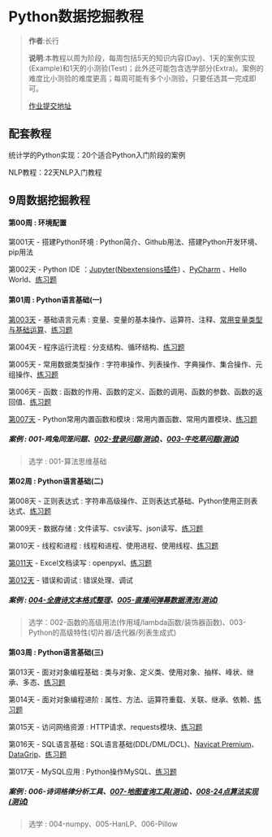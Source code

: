 # Python数据挖掘教程

> **作者**:长行
>
> **说明**:本教程以周为阶段，每周包括5天的知识内容(Day)、1天的案例实现(Example)和1天的小测验(Test)；此外还可能包含选学部分(Extra)。案例的难度比小测验的难度更高；每周可能有多个小测验，只要任选其一完成即可。
>
> [作业提交地址](https://github.com/Changxing97/Python-Data-mining-Homework)

## 配套教程

统计学的Python实现：20个适合Python入门阶段的案例

NLP教程：22天NLP入门教程

## 9周数据挖掘教程

#### 第00周 : 环境配置

第001天 - 搭建Python环境 : Python简介、Github用法、搭建Python开发环境、pip用法

第002天 - Python IDE ：[Jupyter](https://jupyter.org/install)([Nbextensions插件](https://github.com/Changxing97/Python-Data-mining-Tutorial/blob/master/Week-00/Jupyter%20Nbextensions%E6%8F%92%E4%BB%B6%E9%85%8D%E7%BD%AE%E6%96%B9%E6%B3%95.md)) 、[PyCharm](https://www.jetbrains.com/pycharm/download/#section=windows) 、Hello World、[练习题](https://github.com/Changxing97/Python-Data-mining-Tutorial/blob/master/Week-00/Exercise01-Hello%20World.md)

#### 第01周 : Python语言基础(一)

[第003天](https://github.com/Changxing97/Python-Data-mining-Tutorial/blob/master/Week-01/Day03/Day03.md) - 基础语言元素 : 变量、变量的基本操作、运算符、注释、[常用变量类型与基础运算](https://github.com/Changxing97/Python-Data-mining-Tutorial/blob/master/Week-01/Day03/%E5%B8%B8%E7%94%A8%E5%8F%98%E9%87%8F%E7%B1%BB%E5%9E%8B%E4%B8%8E%E5%9F%BA%E7%A1%80%E8%BF%90%E7%AE%97.ipynb)、[练习题](https://github.com/Changxing97/Python-Data-mining-Tutorial/blob/master/Week-01/Exercise02-%E8%AF%AD%E8%A8%80%E5%85%83%E7%B4%A0.md)

第004天 - 程序运行流程 : 分支结构、循环结构、[练习题](https://github.com/Changxing97/Python-Data-mining-Tutorial/blob/master/Week-01/Exercise03-%E7%A8%8B%E5%BA%8F%E8%BF%90%E8%A1%8C%E6%B5%81%E7%A8%8B.md)

第005天 - 常用数据类型操作 : 字符串操作、列表操作、字典操作、集合操作、元组操作、[练习题](https://github.com/Changxing97/Python-Data-mining-Tutorial/blob/master/Week-01/Exercise04-%E5%B8%B8%E7%94%A8%E6%95%B0%E6%8D%AE%E7%B1%BB%E5%9E%8B%E6%93%8D%E4%BD%9C.md)

第006天 - 函数 : 函数的作用、函数的定义、函数的调用、函数的参数、函数的返回值、[练习题](https://github.com/Changxing97/Python-Data-mining-Tutorial/blob/master/Week-01/Exercise05-%E5%87%BD%E6%95%B0.md)

[第007天](https://github.com/Changxing97/Python-Data-mining-Tutorial/blob/master/Week-01/Day07/Day07.md) - Python常用内置函数和模块 : 常用内置函数、常用内置模块、[练习题](https://github.com/Changxing97/Python-Data-mining-Tutorial/blob/master/Week-02/Exercise08-Python%E5%B8%B8%E7%94%A8%E5%86%85%E7%BD%AE%E5%87%BD%E6%95%B0%E5%92%8C%E6%A8%A1%E5%9D%97.md)

##### 案例 : 001-鸡兔同笼问题、[002-登录问题(测试)](https://github.com/Changxing97/Python-Data-mining-Tutorial/blob/master/Week-01/Test01-%E7%99%BB%E5%BD%95%E9%97%AE%E9%A2%98.md)、[003-牛吃草问题(测试)](https://github.com/Changxing97/Python-Data-mining-Tutorial/blob/master/Week-01/Test02-%E7%89%9B%E5%90%83%E8%8D%89%E9%97%AE%E9%A2%98.md)

> 选学 : 001-算法思维基础

#### 第02周 : Python语言基础(二)

第008天 - 正则表达式 : 字符串高级操作、正则表达式基础、Python使用正则表达式、[练习题](https://github.com/Changxing97/Python-Data-mining-Tutorial/blob/master/Week-02/Exercise06-%E6%AD%A3%E5%88%99%E8%A1%A8%E8%BE%BE%E5%BC%8F.md)

第009天 - 数据存储 : 文件读写、csv读写、json读写、[练习题](https://github.com/Changxing97/Python-Data-mining-Tutorial/blob/master/Week-02/Exercise07-%E6%95%B0%E6%8D%AE%E5%AD%98%E5%82%A8.md)

第010天 - 线程和进程 : 线程和进程、使用进程、使用线程、[练习题](https://github.com/Changxing97/Python-Data-mining-Tutorial/blob/master/Week-02/Exercise09-%E7%BA%BF%E7%A8%8B%E5%92%8C%E8%BF%9B%E7%A8%8B.md)

[第011天](https://github.com/Changxing97/Python-Data-mining-Tutorial/blob/master/Week-02/Day-11/Day11.md) - Excel文档读写 : openpyxl、[练习题](https://github.com/Changxing97/Python-Data-mining-Tutorial/blob/master/Week-02/Exercise10-Excel%E6%96%87%E6%A1%A3%E8%AF%BB%E5%86%99.md)

[第012天](https://github.com/ChangxingJiang/Python-Data-mining-Tutorial/blob/master/Week-02/Day-12/Day-12.md) - 错误和调试 : 错误处理、调试

##### 案例 : [004-全唐诗文本格式整理](https://github.com/Changxing97/Python-Data-mining-Tutorial/blob/master/Week-02/Example-02/案例_全唐诗文本整理.md)、[005-直播间弹幕数据清洗(测试)](https://github.com/Changxing97/Python-Data-mining-Tutorial/blob/master/Week-02/Test03-%E7%9B%B4%E6%92%AD%E9%97%B4%E5%BC%B9%E5%B9%95%E6%95%B0%E6%8D%AE%E6%B8%85%E6%B4%97.md)

> 选学：002-函数的高级用法(作用域/lambda函数/装饰器函数)、003-Python的高级特性(切片器/迭代器/列表生成式)

#### 第03周 : Python语言基础(三)

第013天 - 面对对象编程基础 : 类与对象、定义类、使用对象、抽样、峰状、继承、多态、[练习题](https://github.com/Changxing97/Python-Data-mining-Tutorial/blob/master/Week-03/Exercise11-%E9%9D%A2%E5%AF%B9%E5%AF%B9%E8%B1%A1%E7%BC%96%E7%A8%8B%E5%9F%BA%E7%A1%80.md)

第014天 - 面对对象编程进阶 : 属性、方法、运算符重载、关联、继承、依赖、[练习题](https://github.com/Changxing97/Python-Data-mining-Tutorial/blob/master/Week-03/Exercise12-%E9%9D%A2%E5%AF%B9%E5%AF%B9%E8%B1%A1%E7%BC%96%E7%A8%8B%E8%BF%9B%E9%98%B6.md)

第015天 - 访问网络资源 : HTTP请求、requests模块、[练习题](https://github.com/Changxing97/Python-Data-mining-Tutorial/blob/master/Week-03/Exercise13-%E8%AE%BF%E9%97%AE%E7%BD%91%E7%BB%9C%E8%B5%84%E6%BA%90.md)

第016天 - SQL语言基础 : SQL语言基础(DDL/DML/DCL)、[Navicat Premium](http://www.navicat.com.cn/)、[DataGrip](https://www.jetbrains.com/datagrip/)、[练习题](https://github.com/Changxing97/Python-Data-mining-Tutorial/blob/master/Week-03/Exercise14-SQL%E8%AF%AD%E8%A8%80%E5%9F%BA%E7%A1%80.md)

第017天 - MySQL应用 : Python操作MySQL、[练习题](https://github.com/Changxing97/Python-Data-mining-Tutorial/blob/master/Week-03/Exercise15-Mysql%E5%BA%94%E7%94%A8.md)

##### 案例 : 006-诗词格律分析工具、[007-地图查询工具(测试)](https://github.com/Changxing97/Python-Data-mining-Tutorial/blob/master/Week-03/Test04-%E5%9C%B0%E5%90%8D%E6%9F%A5%E8%AF%A2%E5%99%A8.md)、[008-24点算法实现(测试)](https://github.com/Changxing97/Python-Data-mining-Tutorial/blob/master/Week-03/Test05-24%E7%82%B9%E7%AE%97%E6%B3%95%E5%AE%9E%E7%8E%B0.md)

> 选学 : 004-numpy、005-HanLP、006-Pillow



